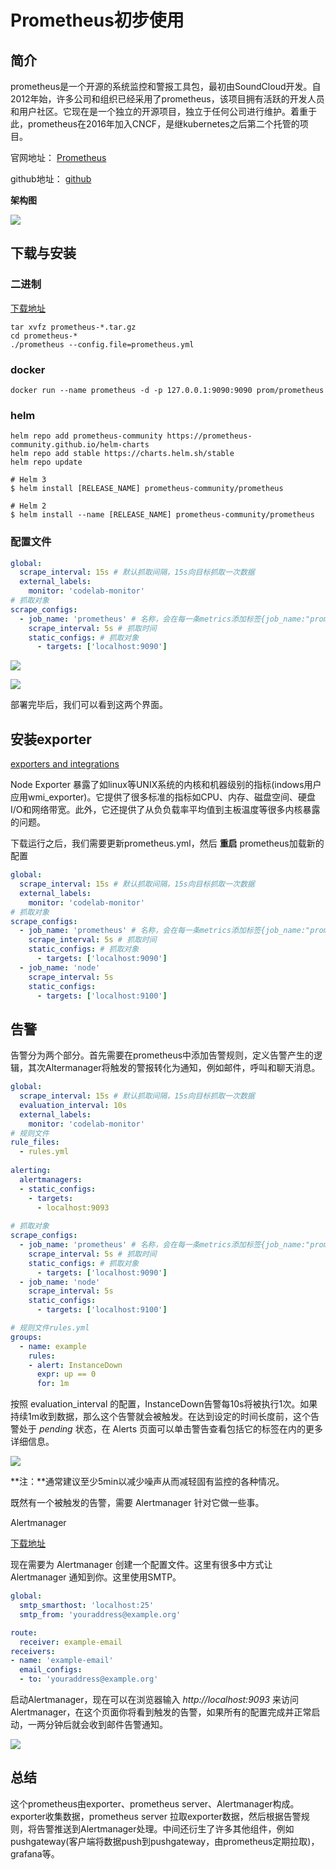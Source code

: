 # Prometheus初步使用


## 简介

prometheus是一个开源的系统监控和警报工具包，最初由SoundCloud开发。自2012年始，许多公司和组织已经采用了prometheus，该项目拥有活跃的开发人员和用户社区。它现在是一个独立的开源项目，独立于任何公司进行维护。着重于此，prometheus在2016年加入CNCF，是继kubernetes之后第二个托管的项目。

官网地址： [Prometheus](https://prometheus.io/)

github地址： [github](https://github.com/prometheus/prometheus)

**架构图**

![](https://prometheus.io/assets/architecture.png)

## 下载与安装

### 二进制

[下载地址](https://prometheus.io/download/)

```
tar xvfz prometheus-*.tar.gz
cd prometheus-*
./prometheus --config.file=prometheus.yml
```

### docker 

```
docker run --name prometheus -d -p 127.0.0.1:9090:9090 prom/prometheus
```

### helm

```
helm repo add prometheus-community https://prometheus-community.github.io/helm-charts
helm repo add stable https://charts.helm.sh/stable
helm repo update

# Helm 3
$ helm install [RELEASE_NAME] prometheus-community/prometheus

# Helm 2
$ helm install --name [RELEASE_NAME] prometheus-community/prometheus

```

### 配置文件

```yaml
global:
  scrape_interval: 15s # 默认抓取间隔，15s向目标抓取一次数据
  external_labels:
    monitor: 'codelab-monitor'
# 抓取对象
scrape_configs:
  - job_name: 'prometheus' # 名称，会在每一条metrics添加标签{job_name:"prometheus"}
    scrape_interval: 5s # 抓取时间
    static_configs: # 抓取对象
      - targets: ['localhost:9090']
```

![](https://raw.githubusercontent.com/betterfor/cloudImage/master/images/2020-11-20/graph.png)

![](https://raw.githubusercontent.com/betterfor/cloudImage/master/images/2020-11-20/metrics.png)

部署完毕后，我们可以看到这两个界面。

## 安装exporter

[exporters and integrations](https://prometheus.io/docs/instrumenting/exporters/)

Node Exporter 暴露了如linux等UNIX系统的内核和机器级别的指标(indows用户应用wmi_exporter)。它提供了很多标准的指标如CPU、内存、磁盘空间、硬盘I/O和网络带宽。此外，它还提供了从负负载率平均值到主板温度等很多内核暴露的问题。

下载运行之后，我们需要更新prometheus.yml，然后 **重启** prometheus加载新的配置

```yaml
global:
  scrape_interval: 15s # 默认抓取间隔，15s向目标抓取一次数据
  external_labels:
    monitor: 'codelab-monitor'
# 抓取对象
scrape_configs:
  - job_name: 'prometheus' # 名称，会在每一条metrics添加标签{job_name:"prometheus"}
    scrape_interval: 5s # 抓取时间
    static_configs: # 抓取对象
      - targets: ['localhost:9090']
  - job_name: 'node'
    scrape_interval: 5s
    static_configs:
      - targets: ['localhost:9100']
```

## 告警

告警分为两个部分。首先需要在prometheus中添加告警规则，定义告警产生的逻辑，其次Altermanager将触发的警报转化为通知，例如邮件，呼叫和聊天消息。

```yaml
global:
  scrape_interval: 15s # 默认抓取间隔，15s向目标抓取一次数据
  evaluation_interval: 10s
  external_labels:
    monitor: 'codelab-monitor'
# 规则文件
rule_files:
  - rules.yml
  
alerting:
  alertmanagers:
  - static_configs:
    - targets:
      - localhost:9093
      
# 抓取对象
scrape_configs:
  - job_name: 'prometheus' # 名称，会在每一条metrics添加标签{job_name:"prometheus"}
    scrape_interval: 5s # 抓取时间
    static_configs: # 抓取对象
      - targets: ['localhost:9090']
  - job_name: 'node'
    scrape_interval: 5s
    static_configs:
      - targets: ['localhost:9100']
```

```yaml
# 规则文件rules.yml
groups:
  - name: example
    rules:
    - alert: InstanceDown
      expr: up == 0
      for: 1m
```

按照 evaluation_interval 的配置，InstanceDown告警每10s将被执行1次。如果持续1m收到数据，那么这个告警就会被触发。在达到设定的时间长度前，这个告警处于 *pending* 状态，在 Alerts 页面可以单击警告查看包括它的标签在内的更多详细信息。

![](https://raw.githubusercontent.com/betterfor/cloudImage/master/images/2020-11-20/pending.png)

**注：**通常建议至少5min以减少噪声从而减轻固有监控的各种情况。

既然有一个被触发的告警，需要 Alertmanager 针对它做一些事。

Alertmanager

[下载地址](https://prometheus.io/download/)

现在需要为 Alertmanager 创建一个配置文件。这里有很多中方式让Alertmanager 通知到你。这里使用SMTP。

```yaml
global:
  smtp_smarthost: 'localhost:25'
  smtp_from: 'youraddress@example.org'

route:
  receiver: example-email
receivers:
- name: 'example-email'
  email_configs:
  - to: 'youraddress@example.org'

```

启动Alertmanager，现在可以在浏览器输入 *http://localhost:9093* 来访问 Alertmanager，在这个页面你将看到触发的告警，如果所有的配置完成并正常启动，一两分钟后就会收到邮件告警通知。

![](https://raw.githubusercontent.com/betterfor/cloudImage/master/images/2020-11-20/alertmanager.png)



## 总结

这个prometheus由exporter、prometheus server、Alertmanager构成。exporter收集数据，prometheus server 拉取exporter数据，然后根据告警规则，将告警推送到Alertmanager处理。中间还衍生了许多其他组件，例如pushgateway(客户端将数据push到pushgateway，由prometheus定期拉取)，grafana等。

